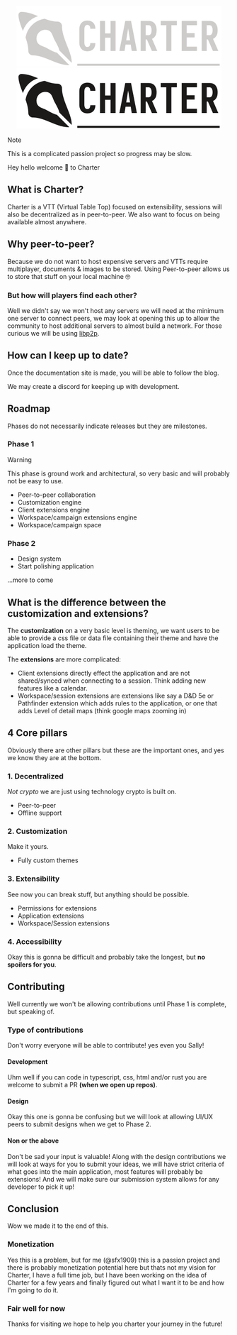 <p align="center">
  <img src="logo-dark.png#gh-dark-mode-only">
  <img src="logo.png#gh-light-mode-only">
</p>

> [!NOTE]
> This is a complicated passion project so progress may be slow.

Hey hello welcome 👋 to Charter

## What is Charter?

Charter is a VTT (Virtual Table Top) focused on extensibility, sessions will also be decentralized as in peer-to-peer. We also want to focus on being available almost anywhere.

## Why peer-to-peer?

Because we do not want to host expensive servers and VTTs require multiplayer, documents & images to be stored. Using Peer-to-peer allows us to store that stuff on your local machine 🤓

### But how will players find each other?

Well we didn't say we won't host any servers we will need at the minimum one server to connect peers, we may look at opening this up to allow the community to host additional servers to almost build a network. For those curious we will be using [libp2p](https://libp2p.io/).

## How can I keep up to date?

Once the documentation site is made, you will be able to follow the blog.

We may create a discord for keeping up with development.

## Roadmap

Phases do not necessarily indicate releases but they are milestones.

### Phase 1

> [!WARNING]
> This phase is ground work and architectural, so very basic and will probably not be easy to use.

- Peer-to-peer collaboration
- Customization engine
- Client extensions engine
- Workspace/campaign extensions engine
- Workspace/campaign space

### Phase 2

- Design system
- Start polishing application

...more to come

## What is the difference between the customization and extensions?

The **customization** on a very basic level is theming, we want users to be able to provide a css file or data file containing their theme and have the application load the theme.

The **extensions** are more complicated:

- Client extensions directly effect the application and are not shared/synced when connecting to a session. Think adding new features like a calendar.
- Workspace/session extensions are extensions like say a D&D 5e or Pathfinder extension which adds rules to the application, or one that adds Level of detail maps (think google maps zooming in)

## 4 Core pillars

Obviously there are other pillars but these are the important ones, and yes we know they are at the bottom.

### 1. Decentralized

*Not crypto* we are just using technology crypto is built on.

- Peer-to-peer
- Offline support

### 2. Customization

Make it yours.

- Fully custom themes

### 3. Extensibility

See now you can break stuff, but anything should be possible.

- Permissions for extensions
- Application extensions
- Workspace/Session extensions

### 4. Accessibility

Okay this is gonna be difficult and probably take the longest, but **no spoilers for you**.

## Contributing

Well currently we won't be allowing contributions until Phase 1 is complete, but speaking of.

### Type of contributions

Don't worry everyone will be able to contribute! yes even you Sally!

#### Development

Uhm well if you can code in typescript, css, html and/or rust you are welcome to submit a PR **(when we open up repos)**.

#### Design

Okay this one is gonna be confusing but we will look at allowing UI/UX peers to submit designs when we get to Phase 2.

#### Non or the above

Don't be sad your input is valuable! Along with the design contributions we will look at ways for you to submit your ideas, we will have strict criteria of what goes into the main application, most features will probably be extensions! And we will make sure our submission system allows for any developer to pick it up!

## Conclusion

Wow we made it to the end of this.

### Monetization

Yes this is a problem, but for me (@sfx1909) this is a passion project and there is probably monetization potential here but thats not my vision for Charter, I have a full time job, but I have been working on the idea of Charter for a few years and finally figured out what I want it to be and how I'm going to do it.

### Fair well for now

Thanks for visiting we hope to help you charter your journey in the future!
